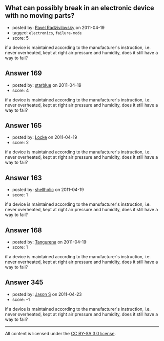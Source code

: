 ## What can possibly break in an electronic device with no moving parts?

- posted by: [Pavel Radzivilovsky](https://stackexchange.com/users/-1/127-pavel-radzivilovsky) on 2011-04-19
- tagged: `electronics`, `failure-mode`
- score: 5

if a device is maintained according to the manufacturer's instruction, i.e. never overheated, kept at right air pressure and humidity, does it still have a way to fail?



## Answer 169

- posted by: [starblue](https://stackexchange.com/users/-1/107-starblue) on 2011-04-19
- score: 4

if a device is maintained according to the manufacturer's instruction, i.e. never overheated, kept at right air pressure and humidity, does it still have a way to fail?



## Answer 165

- posted by: [Locke](https://stackexchange.com/users/-1/108-locke) on 2011-04-19
- score: 2

if a device is maintained according to the manufacturer's instruction, i.e. never overheated, kept at right air pressure and humidity, does it still have a way to fail?



## Answer 163

- posted by: [shellholic](https://stackexchange.com/users/-1/128-shellholic) on 2011-04-19
- score: 1

if a device is maintained according to the manufacturer's instruction, i.e. never overheated, kept at right air pressure and humidity, does it still have a way to fail?



## Answer 168

- posted by: [Tangurena](https://stackexchange.com/users/-1/74-tangurena) on 2011-04-19
- score: 1

if a device is maintained according to the manufacturer's instruction, i.e. never overheated, kept at right air pressure and humidity, does it still have a way to fail?



## Answer 345

- posted by: [Jason S](https://stackexchange.com/users/-1/77-jason-s) on 2011-04-23
- score: -1

if a device is maintained according to the manufacturer's instruction, i.e. never overheated, kept at right air pressure and humidity, does it still have a way to fail?




---

All content is licensed under the [CC BY-SA 3.0 license](https://creativecommons.org/licenses/by-sa/3.0/).
